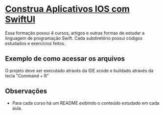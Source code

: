 # [Construa Aplicativos IOS com SwiftUI](https://cursos.alura.com.br/formacao-ios-swiftui)

Essa formação possui 4 cursos, artigos e outras formas de estudar a linguagem de programação Swift. Cada subdiretório possui códigos estudados e exercícios feitos.

## Exemplo de como acessar os arquivos

O projeto deve ser executado através da IDE xcode e buildado através da tecla "Command + R"

## Observações
- Para cada curso há um README exibindo o conteúdo estudado em cada aula.

